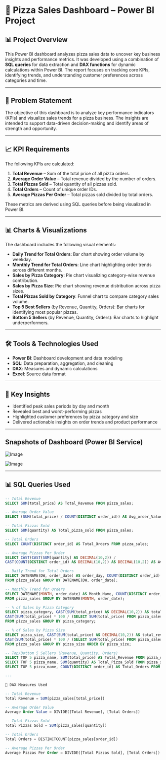 # 🍕 Pizza Sales Dashboard – Power BI Project

## 📊 Project Overview

This Power BI dashboard analyzes pizza sales data to uncover key business insights and performance metrics. It was developed using a combination of **SQL queries** for data extraction and **DAX functions** for dynamic calculations within Power BI. The report focuses on tracking core KPIs, identifying trends, and understanding customer preferences across categories and time.

---

## 🎯 Problem Statement

The objective of this dashboard is to analyze key performance indicators (KPIs) and visualize sales trends for a pizza business. The insights are intended to support data-driven decision-making and identify areas of strength and opportunity.

---

## 📈 KPI Requirements

The following KPIs are calculated:

1. **Total Revenue** – Sum of the total price of all pizza orders.
2. **Average Order Value** – Total revenue divided by the number of orders.
3. **Total Pizzas Sold** – Total quantity of all pizzas sold.
4. **Total Orders** – Count of unique order IDs.
5. **Average Pizzas Per Order** – Total pizzas sold divided by total orders.

These metrics are derived using SQL queries before being visualized in Power BI.

---

## 📊 Charts & Visualizations

The dashboard includes the following visual elements:

- **Daily Trend for Total Orders**: Bar chart showing order volume by weekday.
- **Monthly Trend for Total Orders**: Line chart highlighting order trends across different months.
- **Sales by Pizza Category**: Pie chart visualizing category-wise revenue contribution.
- **Sales by Pizza Size**: Pie chart showing revenue distribution across pizza sizes.
- **Total Pizzas Sold by Category**: Funnel chart to compare category sales volume.
- **Top 5 Best Sellers** (by Revenue, Quantity, Orders): Bar charts for identifying most popular pizzas.
- **Bottom 5 Sellers** (by Revenue, Quantity, Orders): Bar charts to highlight underperformers.

---

## 🛠️ Tools & Technologies Used

- **Power BI**: Dashboard development and data modeling
- **SQL**: Data preparation, aggregation, and cleaning
- **DAX**: Measures and dynamic calculations
- **Excel**: Source data format

---

## 📌 Key Insights

- Identified peak sales periods by day and month
- Revealed best and worst-performing pizzas
- Highlighted customer preferences by pizza category and size
- Delivered actionable insights on order trends and product performance

---

## Snapshots of Dashboard (Power BI Service)

![Image](https://github.com/user-attachments/assets/0bf6d333-a17b-40ce-925f-3759536ab2a4)

![Image](https://github.com/user-attachments/assets/1fe10783-6525-4d2f-b521-cbf95fe18269)

---

## 📊 SQL Queries Used

```sql
-- Total Revenue
SELECT SUM(total_price) AS Total_Revenue FROM pizza_sales;

-- Average Order Value
SELECT (SUM(total_price) / COUNT(DISTINCT order_id)) AS Avg_order_Value FROM pizza_sales;

-- Total Pizzas Sold
SELECT SUM(quantity) AS Total_pizza_sold FROM pizza_sales;

-- Total Orders
SELECT COUNT(DISTINCT order_id) AS Total_Orders FROM pizza_sales;

-- Average Pizzas Per Order
SELECT CAST(CAST(SUM(quantity) AS DECIMAL(10,2)) / 
CAST(COUNT(DISTINCT order_id) AS DECIMAL(10,2)) AS DECIMAL(10,2)) AS Avg_Pizzas_per_order FROM pizza_sales;

-- Daily Trend for Total Orders
SELECT DATENAME(DW, order_date) AS order_day, COUNT(DISTINCT order_id) AS total_orders 
FROM pizza_sales GROUP BY DATENAME(DW, order_date);

-- Monthly Trend for Orders
SELECT DATENAME(MONTH, order_date) AS Month_Name, COUNT(DISTINCT order_id) AS Total_Orders 
FROM pizza_sales GROUP BY DATENAME(MONTH, order_date);

-- % of Sales by Pizza Category
SELECT pizza_category, CAST(SUM(total_price) AS DECIMAL(10,2)) AS total_revenue,
CAST(SUM(total_price) * 100 / (SELECT SUM(total_price) FROM pizza_sales) AS DECIMAL(10,2)) AS PCT
FROM pizza_sales GROUP BY pizza_category;

-- % of Sales by Pizza Size
SELECT pizza_size, CAST(SUM(total_price) AS DECIMAL(10,2)) AS total_revenue,
CAST(SUM(total_price) * 100 / (SELECT SUM(total_price) FROM pizza_sales) AS DECIMAL(10,2)) AS PCT
FROM pizza_sales GROUP BY pizza_size ORDER BY pizza_size;

-- Top/Bottom 5 Sellers (Revenue, Quantity, Orders)
SELECT TOP 5 pizza_name, SUM(total_price) AS Total_Revenue FROM pizza_sales GROUP BY pizza_name ORDER BY Total_Revenue DESC;
SELECT TOP 5 pizza_name, SUM(quantity) AS Total_Pizza_Sold FROM pizza_sales GROUP BY pizza_name ORDER BY Total_Pizza_Sold DESC;
SELECT TOP 5 pizza_name, COUNT(DISTINCT order_id) AS Total_Orders FROM pizza_sales GROUP BY pizza_name ORDER BY Total_Orders DESC;

---

🔢 DAX Measures Used

-- Total Revenue
Total Revenue = SUM(pizza_sales[total_price])

-- Average Order Value
Average Order Value = DIVIDE([Total Revenue], [Total Orders])

-- Total Pizzas Sold
Total Pizzas Sold = SUM(pizza_sales[quantity])

-- Total Orders
Total Orders = DISTINCTCOUNT(pizza_sales[order_id])

-- Average Pizzas Per Order
Average Pizzas Per Order = DIVIDE([Total Pizzas Sold], [Total Orders])

